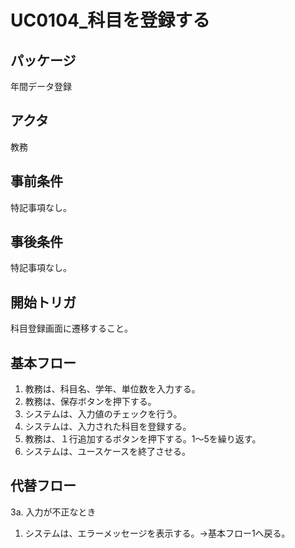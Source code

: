 # UC0104_科目を登録する

## パッケージ
年間データ登録

## アクタ
教務

## 事前条件
特記事項なし。

## 事後条件
特記事項なし。

## 開始トリガ
科目登録画面に遷移すること。

## 基本フロー
1. 教務は、科目名、学年、単位数を入力する。
2. 教務は、保存ボタンを押下する。
3. システムは、入力値のチェックを行う。
4. システムは、入力された科目を登録する。
5. 教務は、１行追加するボタンを押下する。1〜5を繰り返す。
6. システムは、ユースケースを終了させる。

## 代替フロー
3a. 入力が不正なとき
1. システムは、エラーメッセージを表示する。→基本フロー1へ戻る。